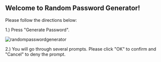## Welcome to Random Password Generator!

Please follow the directions below:

1.) Press "Generate Password".

![randompasswordgenerator](https://user-images.githubusercontent.com/66793863/109338618-1cae2100-782c-11eb-9d9b-6bc778af4e53.JPG)


2.) You will go through several prompts. Please click "OK" to confirm and "Cancel" to deny the prompt.




